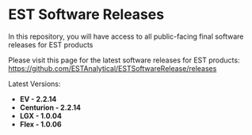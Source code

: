 # EST Software Releases

In this repository, you will have access to all public-facing final software releases for EST products

Please visit this page for the latest software releases for EST products:
https://github.com/ESTAnalytical/ESTSoftwareRelease/releases

Latest Versions: 
* **EV - 2.2.14**
* **Centurion - 2.2.14**
* **LGX - 1.0.04**
* **Flex - 1.0.06**
